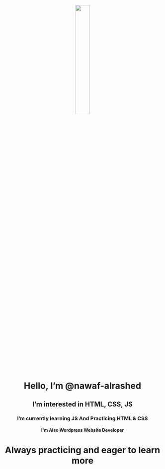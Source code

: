 <div align="center">
  <img src="https://github.com/nawaf-alrashed/nawaf-alrashed/assets/149557981/0f9c526f-5444-4712-8320-4b933b1ee797" width="30%">
  <h1>Hello, I’m @nawaf-alrashed</h1>
  <h2>I’m interested in HTML, CSS, JS</h2>
  <h3>I’m currently learning JS And Practicing HTML & CSS </h3>
  <h4>I'm Also Wordpress Website Developer</h4>
</div>
<div align="center"><h1>Always practicing and eager to learn more</h1></div>
